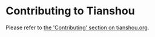 # Contributing to Tianshou

Please refer to [the 'Contributing' section on tianshou.org](https://tianshou.org/en/stable/04_contributing/04_contributing.html).
